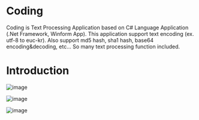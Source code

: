 # Coding
Coding is Text Processing Application based on C# Language Application (.Net Framework, Winform App). This application support text encoding (ex. utf-8 to euc-kr). Also support md5 hash, sha1 hash, base64 encoding&amp;decoding, etc... So many text processing function included.

# Introduction
![image](https://github.com/UniverseMaker/Coding/assets/14816515/7a05663f-98a6-4320-933d-11ec5e3cd9b6)

![image](https://github.com/UniverseMaker/Coding/assets/14816515/0dfee0a9-e5c0-48f4-a8d6-aaf27283cc63)

![image](https://github.com/UniverseMaker/Coding/assets/14816515/bcc54c66-4521-4d8e-865c-e0d43bce6331)
